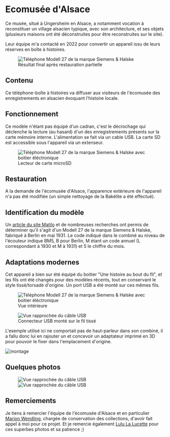 # Ecomusée d'Alsace

Ce musée, situé à Ungersheim en Alsace, a notamment vocation à reconstituer un village alsacien typique, avec son architecture, et ses objets (plusieurs maisons ont été déconstruites pour être reconstruites sur le site).

Leur équipe m'a contacté en 2022 pour convertir un appareil issu de leurs réserves en boîte à histoires.

<figure class="center half">
  <img alt="Téléphone Modell 27 de la marque Siemens & Halske" src="https://user-images.githubusercontent.com/1282106/187677757-ee553000-9ff1-4586-a910-51e2f617df83.jpg">
  <figcaption>Résultat final après restauration partielle</figcaption>
</figure>

## Contenu
Ce téléphone-boîte à histoires va diffuser aux visiteurs de l'écomusée des enregistrements en alsacien évoquant l'histoire locale.

## Fonctionnement
Ce modèle n'étant pas équipé d'un cadran, c'est le décrochage qui déclenche la lecture (au hasard) d'un des enregistrements présents sur la carte mémoire interne.
L'alimentation se fait via un cable USB. La carte SD est accessible sous l'appareil via un extenseur.
<figure class="center half">
  <img alt="Téléphone Modell 27 de la marque Siemens & Halske avec boitier éléctronique" src="https://user-images.githubusercontent.com/1282106/187081853-841fcdd2-9834-4315-9132-6ab538ca2003.jpg">
  <figcaption>Lecteur de carte microSD</figcaption>
</figure>

## Restauration
A la demande de l'écomusée d'Alsace, l'apparence extérieure de l'appareil n'a pas été modifiée (un simple nettoyage de la Bakélite a été effectué).

## Identification du modèle
Un [article du site Matilo](http://www.matilo.eu/3-the-phones/1926-1945-bakeliet-ww2/siemens-halske-vsa-tist-66-c4/?lang=en) et de nombreuses recherches ont permis de déterminer qu'il s'agit d'un Modell 27 de la marque Siemens & Halske, fabriqué à Berlin en mai 1931. Le code indiqué dans le combiné au niveau de l'écouteur indique BM5, B pour Berlin, M étant un code annuel (L correspondant à 1930 et M à 1931) et 5 le chiffre du mois.

## Adaptations modernes
Cet appareil a bien sur été équipé du boitier "Une histoire au bout du fil", et les fils ont été changés pour des modèles récents, tout en conservant le style tissé/torsadé d'origine. Un port USB a été monté sur ces mêmes fils.

<figure class="center half">
  <img alt="Téléphone Modell 27 de la marque Siemens & Halske avec boitier éléctronique" src="https://user-images.githubusercontent.com/1282106/189817391-df44dbb9-5000-4cf4-9fb0-1395978df402.jpg">
  <figcaption>Vue intérieure</figcaption>
</figure>
<figure class="center half">
  <img alt="Vue rapprochée du câble USB" src="https://user-images.githubusercontent.com/1282106/189816057-a8ab63c6-da5f-4de5-89a0-2ddfe0c20417.jpg">
  <figcaption>Connecteur USB monté sur le fil tissé</figcaption>
</figure>

L'exemple utilisé ici ne comportait pas de haut-parleur dans son combiné, il a fallu donc lui en rajouter un et concevoir un adaptateur imprimé en 3D pour pouvoir le fixer dans l'emplacement d'origine.

![montage](https://user-images.githubusercontent.com/1282106/187081459-62cb4a89-08d1-4c11-86b8-980a5f6e7769.jpg)

## Quelques photos
<figure class="center half">
  <img alt="Vue rapprochée du câble USB" src="https://user-images.githubusercontent.com/1282106/189816493-2f6cd406-963d-4ddd-a1c0-96543e74e96d.jpg">
  <img alt="Vue rapprochée du câble USB" src="https://user-images.githubusercontent.com/1282106/189816933-a04a24d8-b040-41dd-9d09-437a9dd19589.jpg">
</figure>

## Remerciements
Je tiens à remercier l'équipe de l'écomusée d'Alsace et en particulier [Marion Wendling](https://www.linkedin.com/in/marion-wendling/), chargée de conservation des collections, d'avoir fait appel à moi pour ce projet. Et je remercie également [Lulu La Lucette](https://lululalucette.com) pour ces superbes photos et sa patience ;)
